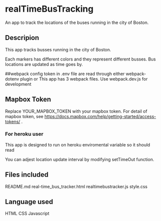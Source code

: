 # realTimeBusTracking

An app to track the locations of the buses running in the city of Boston.

## Descripion
This app tracks busses running in the city of Boston.

Each markers has different colors and they represent different busses. Bus locations are updated as time goes by.

##webpack config
token in .env file are read through either webpack-dotenv plugin or 
This app has 3 webpack files. Use webpack.dev.js for development 

## Mapbox Token
Replace YOUR_MAPBOX_TOKEN with your mapbox token. 
For detail of mapbox token, see https://docs.mapbox.com/help/getting-started/access-tokens/ .
### For heroku user
This app is designed to run on heroku enviromental variable so it should read 

You can adjest location update interval by modifying setTimeOut function.

## Files included
README.md
real-time_bus_tracker.html
realtimebustracker.js
style.css

## Language used
HTML
CSS
Javascript
